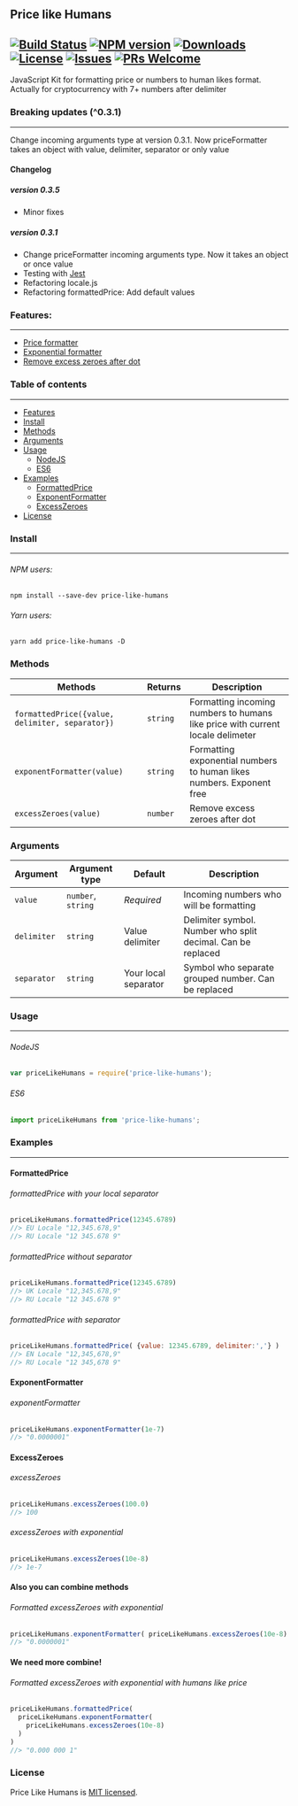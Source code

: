 ## Price like Humans
[![Build Status](https://travis-ci.org/irodger/price-like-humans.svg?branch=master)](https://travis-ci.org/irodger/price-like-humans)
[![NPM version](https://badge.fury.io/js/price-like-humans.svg)](http://badge.fury.io/js/price-like-humans)
[![Downloads](https://img.shields.io/npm/dm/price-like-humans.svg)](http://npm-stat.com/charts.html?package=price-like-humans)
[![License](https://img.shields.io/github/license/irodger/price-like-humans.svg?style=flat-square)](https://github.com/irodger/price-like-humans/blob/master/LICENSE)
[![Issues](https://img.shields.io/github/issues/irodger/price-like-humans.svg?style=flat-square)](https://github.com/irodger/price-like-humans/issues)
[![PRs Welcome](https://img.shields.io/badge/PRs-welcome-brightgreen.svg?style=flat-square)](https://github.com/irodger/price-like-humans/pulls)
----
JavaScript Kit for formatting price or numbers to human likes format. Actually for cryptocurrency with 7+ numbers after delimiter
  
### Breaking updates (^0.3.1)
----
Change incoming arguments type at version 0.3.1. Now priceFormatter takes an object with value, delimiter, separator or only value 
  
#### Changelog
##### version 0.3.5
- Minor fixes 
##### version 0.3.1
- Change priceFormatter incoming arguments type. Now it takes an object or once value
- Testing with [Jest](https://github.com/facebook/jest)
- Refactoring locale.js
- Refactoring formattedPrice: Add default values 
  
### Features:
----
- [Price formatter](#formattedprice)
- [Exponential formatter](#exponentformatter)
- [Remove excess zeroes after dot](#removezero)

### Table of contents
----
- [Features](#features)
- [Install](#install)
- [Methods](#methods)
- [Arguments](#arguments)
- [Usage](#usage)
  - [NodeJS](#nodejs)
  - [ES6](#es6)
- [Examples](#examples)
  - [FormattedPrice](#formattedprice)
  - [ExponentFormatter](#exponentformatter)
  - [ExcessZeroes](#excesszeroes)
- [License](#license)


### Install
----
###### NPM users:
```
npm install --save-dev price-like-humans
```

###### Yarn users:
```
yarn add price-like-humans -D
```

### Methods
| Methods | Returns | Description |
| --- | --- | --- |
| `formattedPrice({value, delimiter, separator})` | `string` | Formatting incoming numbers to humans like price with current locale delimeter |
| `exponentFormatter(value)` | `string` | Formatting exponential numbers to human likes numbers. Exponent free |
| `excessZeroes(value)` | `number` | Remove excess zeroes after dot |

### Arguments
| Argument | Argument type | Default | Description |
| --- | --- | --- | --- |
| `value` | `number`, `string` | _Required_ | Incoming numbers who will be formatting |
| `delimiter` | `string` | Value delimiter | Delimiter symbol. Number who split decimal. Can be replaced |
| `separator` | `string` | Your local separator | Symbol who separate grouped number. Can be replaced |

### Usage
----
###### NodeJS
```javascript
var priceLikeHumans = require('price-like-humans');
```

###### ES6
```javascript
import priceLikeHumans from 'price-like-humans';
```

### Examples
----
#### FormattedPrice
###### formattedPrice with your local separator
```javascript
priceLikeHumans.formattedPrice(12345.6789) 
//> EU Locale "12,345.678,9"
//> RU Locale "12 345.678 9"
```
###### formattedPrice without separator 
```javascript
priceLikeHumans.formattedPrice(12345.6789) 
//> UK Locale "12,345.678,9"
//> RU Locale "12 345.678 9"
```

###### formattedPrice with separator
```javascript
priceLikeHumans.formattedPrice( {value: 12345.6789, delimiter:','} ) 
//> EN Locale "12,345,678,9"
//> RU Locale "12 345,678 9"
```

#### ExponentFormatter
###### exponentFormatter   
```javascript
priceLikeHumans.exponentFormatter(1e-7) 
//> "0.0000001"
```

#### ExcessZeroes
###### excessZeroes
```javascript
priceLikeHumans.excessZeroes(100.0) 
//> 100
```

###### excessZeroes with exponential
```javascript
priceLikeHumans.excessZeroes(10e-8) 
//> 1e-7
```

#### Also you can combine methods
###### Formatted excessZeroes with exponential
```javascript
priceLikeHumans.exponentFormatter( priceLikeHumans.excessZeroes(10e-8) )
//> "0.0000001"
```
#### We need more combine!
###### Formatted excessZeroes with exponential with humans like price
```javascript
priceLikeHumans.formattedPrice( 
  priceLikeHumans.exponentFormatter( 
    priceLikeHumans.excessZeroes(10e-8) 
  ) 
)
//> "0.000 000 1"
```

### License
Price Like Humans is [MIT licensed](https://github.com/irodger/price-like-humans/LICENSE).